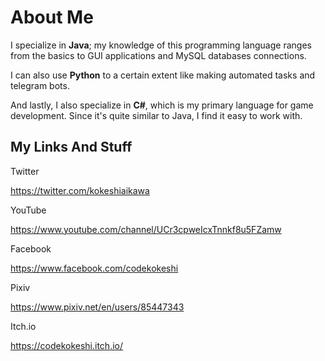 # About Me
I specialize in **Java**; my knowledge of this programming language ranges from the basics to GUI applications and MySQL databases connections.

I can also use **Python** to a certain extent like making automated tasks and telegram bots.

And lastly, I also specialize in **C#**, which is my primary language for game development. Since it's quite similar to Java, I find it easy to work with.

## My Links And Stuff
Twitter

https://twitter.com/kokeshiaikawa


YouTube

https://www.youtube.com/channel/UCr3cpweIcxTnnkf8u5FZamw


Facebook

https://www.facebook.com/codekokeshi


Pixiv

https://www.pixiv.net/en/users/85447343


Itch.io

https://codekokeshi.itch.io/

<!--
**CodeKokeshi/CodeKokeshi** is a ✨ _special_ ✨ repository because its `README.md` (this file) appears on your GitHub profile.

Here are some ideas to get you started:

- 🔭 I’m currently working on ...
- 🌱 I’m currently learning ...
- 👯 I’m looking to collaborate on ...
- 🤔 I’m looking for help with ...
- 💬 Ask me about ...
- 📫 How to reach me: ...
- 😄 Pronouns: ...
- ⚡ Fun fact: ...
-->
